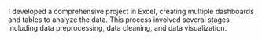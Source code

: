 I developed a comprehensive project in Excel, creating multiple dashboards and tables to analyze the data. This process involved  several stages including data preprocessing, data cleaning, and data visualization.
